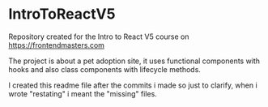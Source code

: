# IntroToReactV5
Repository created for the Intro to React V5 course on https://frontendmasters.com


The project is about a pet adoption site, it uses functional components with hooks and also class components with lifecycle methods.

I created this readme file after the commits i made so just to clarify, when i wrote "restating" i meant the "missing" files.
